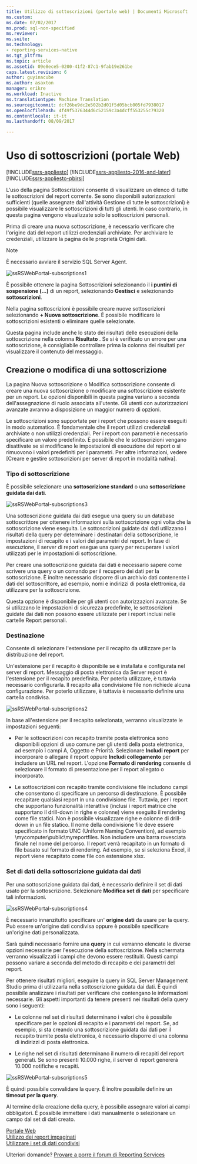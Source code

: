 ```yaml
---
title: Utilizzo di sottoscrizioni (portale web) | Documenti Microsoft
ms.custom: 
ms.date: 07/02/2017
ms.prod: sql-non-specified
ms.reviewer: 
ms.suite: 
ms.technology:
- reporting-services-native
ms.tgt_pltfrm: 
ms.topic: article
ms.assetid: 09e8ece5-0200-41f2-87c1-9fab19e261be
caps.latest.revision: 6
author: guyinacube
ms.author: asaxton
manager: erikre
ms.workload: Inactive
ms.translationtype: Machine Translation
ms.sourcegitcommit: dcf26be9dc2e502b2d01f5d05bcb005fd7938017
ms.openlocfilehash: 4f49f5376344d6c52159c3a4dcff553255c79320
ms.contentlocale: it-it
ms.lasthandoff: 08/09/2017

---
```


# <a name="working-with-subscriptions-web-portal"></a>Uso di sottoscrizioni (portale Web)

[!INCLUDE[ssrs-appliesto](../includes/ssrs-appliesto.md)] [!INCLUDE[ssrs-appliesto-2016-and-later](../includes/ssrs-appliesto-2016-and-later.md)] [!INCLUDE[ssrs-appliesto-pbirsi](../includes/ssrs-appliesto-pbirs.md)]

L'uso della pagina Sottoscrizioni consente di visualizzare un elenco di tutte le sottoscrizioni del report corrente. Se sono disponibili autorizzazioni sufficienti (quelle assegnate dall'attività Gestione di tutte le sottoscrizioni) è possibile visualizzare le sottoscrizioni di tutti gli utenti. In caso contrario, in questa pagina vengono visualizzate solo le sottoscrizioni personali.  
  
Prima di creare una nuova sottoscrizione, è necessario verificare che l'origine dati del report utilizzi credenziali archiviate. Per archiviare le credenziali, utilizzare la pagina delle proprietà Origini dati.  
  
> [!NOTE]
> È necessario avviare il servizio SQL Server Agent.   
  
![ssRSWebPortal-subscriptions1](../reporting-services/media/ssrswebportal-subscriptions1.png)  
   
È possibile ottenere la pagina Sottoscrizioni selezionando il **i puntini di sospensione (...)**  di un report, selezionando **Gestisci** e selezionando **sottoscrizioni**.  
  
Nella pagina sottoscrizioni è possibile creare nuove sottoscrizioni selezionando **+ Nuova sottoscrizione**. È possibile modificare le sottoscrizioni esistenti o eliminare quelle selezionate.  
  
Questa pagina include anche lo stato dei risultati delle esecuzioni della sottoscrizione nella colonna **Risultato** . Se si è verificato un errore per una sottoscrizione, è consigliabile controllare prima la colonna dei risultati per visualizzare il contenuto del messaggio.  
  
## <a name="creating-or-editing-a-subscription"></a>Creazione o modifica di una sottoscrizione  
La pagina Nuova sottoscrizione o Modifica sottoscrizione consente di creare una nuova sottoscrizione o modificare una sottoscrizione esistente per un report. Le opzioni disponibili in questa pagina variano a seconda dell'assegnazione di ruolo associata all'utente. Gli utenti con autorizzazioni avanzate avranno a disposizione un maggior numero di opzioni.  
  
Le sottoscrizioni sono supportate per i report che possono essere eseguiti in modo automatico. È fondamentale che il report utilizzi credenziali archiviate o non utilizzi credenziali. Per i report con parametri è necessario specificare un valore predefinito. È possibile che le sottoscrizioni vengano disattivate se si modificano le impostazioni di esecuzione del report o si rimuovono i valori predefiniti per i parametri. Per altre informazioni, vedere [Creare e gestire sottoscrizioni per server di report in modalità nativa].  
  
### <a name="type-of-subscription"></a>Tipo di sottoscrizione  
È possibile selezionare una **sottoscrizione standard** o una **sottoscrizione guidata dai dati**.  
  
![ssRSWebPortal-subscriptions3](../reporting-services/media/ssrswebportal-subscriptions3.png)  
   
Una sottoscrizione guidata dai dati esegue una query su un database sottoscrittore per ottenere informazioni sulla sottoscrizione ogni volta che la sottoscrizione viene eseguita. Le sottoscrizioni guidate dai dati utilizzano i risultati della query per determinare i destinatari della sottoscrizione, le impostazioni di recapito e i valori dei parametri del report. In fase di esecuzione, il server di report esegue una query per recuperare i valori utilizzati per le impostazioni di sottoscrizione.   
  
Per creare una sottoscrizione guidata dai dati è necessario sapere come scrivere una query o un comando per il recupero dei dati per la sottoscrizione. È inoltre necessario disporre di un archivio dati contenente i dati del sottoscrittore, ad esempio, nomi e indirizzi di posta elettronica, da utilizzare per la sottoscrizione.  
  
Questa opzione è disponibile per gli utenti con autorizzazioni avanzate. Se si utilizzano le impostazioni di sicurezza predefinite, le sottoscrizioni guidate dai dati non possono essere utilizzate per i report inclusi nelle cartelle Report personali.  
  
### <a name="destination"></a>Destinazione  
Consente di selezionare l'estensione per il recapito da utilizzare per la distribuzione del report.   
  
Un'estensione per il recapito è disponibile se è installata e configurata nel server di report. Messaggio di posta elettronica da Server report è l'estensione per il recapito predefinita. Per poterla utilizzare, è tuttavia necessario configurarla. Il recapito alla condivisione file non richiede alcuna configurazione. Per poterlo utilizzare, è tuttavia è necessario definire una cartella condivisa.  
  
![ssRSWebPortal-subscriptions2](../reporting-services/media/ssrswebportal-subscriptions2.png)  
  
In base all'estensione per il recapito selezionata, verranno visualizzate le impostazioni seguenti:  
  
-   Per le sottoscrizioni con recapito tramite posta elettronica sono disponibili opzioni di uso comune per gli utenti della posta elettronica, ad esempio i campi A, Oggetto e Priorità. Selezionare **Includi report** per incorporare o allegare il report oppure **Includi collegamento** per includere un URL nel report. L'opzione **Formato di rendering** consente di selezionare il formato di presentazione per il report allegato o incorporato.  
  
-   Le sottoscrizioni con recapito tramite condivisione file includono campi che consentono di specificare un percorso di destinazione. È possibile recapitare qualsiasi report in una condivisione file. Tuttavia, per i report che supportano funzionalità interattive (inclusi i report matrice che supportano il drill-down in righe e colonne) viene eseguito il rendering come file statici. Non è possibile visualizzare righe e colonne di drill-down in un file statico. Il nome della condivisione file deve essere specificato in formato UNC (Uniform Naming Convention), ad esempio \mycomputer\public\myreportfiles. Non includere una barra rovesciata finale nel nome del percorso. Il report verrà recapitato in un formato di file basato sul formato di rendering. Ad esempio, se si seleziona Excel, il report viene recapitato come file con estensione xlsx.  
  
### <a name="data-driven-subscription-dataset"></a>Set di dati della sottoscrizione guidata dai dati  
Per una sottoscrizione guidata dai dati, è necessario definire il set di dati usato per la sottoscrizione. Selezionare **Modifica set di dati** per specificare tali informazioni.  
  
![ssRSWebPortal-subscriptions4](../reporting-services/media/ssrswebportal-subscriptions4.png)  
  
È necessario innanzitutto specificare un' **origine dati** da usare per la query. Può essere un'origine dati condivisa oppure è possibile specificare un'origine dati personalizzata.  
  
Sarà quindi necessario fornire una **query** in cui verranno elencate le diverse opzioni necessarie per l'esecuzione della sottoscrizione. Nella schermata verranno visualizzati i campi che devono essere restituiti. Questi campi possono variare a seconda del metodo di recapito e dei parametri del report.  
  
Per ottenere risultati migliori, eseguire la query in SQL Server Management Studio prima di utilizzarla nella sottoscrizione guidata dai dati. È quindi possibile analizzare i risultati per verificare che contengano le informazioni necessarie. Gli aspetti importanti da tenere presenti nei risultati della query sono i seguenti:  
  
-   Le colonne nel set di risultati determinano i valori che è possibile specificare per le opzioni di recapito e i parametri del report. Se, ad esempio, si sta creando una sottoscrizione guidata dai dati per il recapito tramite posta elettronica, è necessario disporre di una colonna di indirizzi di posta elettronica.  
  
-   Le righe nel set di risultati determinano il numero di recapiti del report generati. Se sono presenti 10.000 righe, il server di report genererà 10.000 notifiche e recapiti.  
  
![ssRSWebPortal-subscriptions5](../reporting-services/media/ssrswebportal-subscriptions5.png)  
  
È quindi possibile convalidare la query. È inoltre possibile definire un **timeout per la query**.  
  
Al termine della creazione della query, è possibile assegnare valori ai campi obbligatori. È possibile immettere i dati manualmente o selezionare un campo dal set di dati creato.

[Portale Web](../reporting-services/web-portal-ssrs-native-mode.md)  
[Utilizzo dei report impaginati](working-with-paginated-reports-web-portal.md)  
[Utilizzare i set di dati condivisi](../reporting-services/work-with-shared-datasets-web-portal.md)

Ulteriori domande? [Provare a porre il forum di Reporting Services](http://go.microsoft.com/fwlink/?LinkId=620231)

